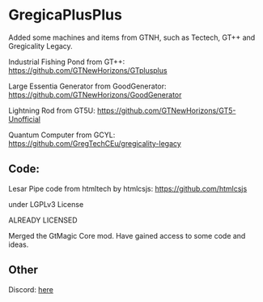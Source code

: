 # GregicaPlusPlus
Added some machines and items from GTNH, such as Tectech, GT++ and Gregicality Legacy.

Industrial Fishing Pond from GT++: https://github.com/GTNewHorizons/GTplusplus

Large Essentia Generator from GoodGenerator: https://github.com/GTNewHorizons/GoodGenerator

Lightning Rod from GT5U: https://github.com/GTNewHorizons/GT5-Unofficial

Quantum Computer from GCYL: https://github.com/GregTechCEu/gregicality-legacy



## Code:

Lesar Pipe code from htmltech by htmlcsjs: https://github.com/htmlcsjs

under LGPLv3 License  

ALREADY LICENSED

Merged the GtMagic Core mod.
Have gained access to some code and ideas.


## Other
Discord: [here](https://discord.gg/gXEeKcJv9d)
